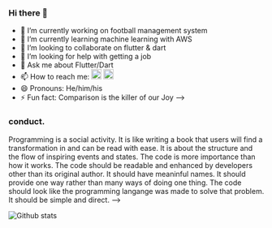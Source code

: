 ### Hi there 👋

- 🔭 I’m currently working on football management system
- 🌱 I’m currently learning machine learning with AWS
- 👯 I’m looking to collaborate on flutter & dart
- 🤔 I’m looking for help with getting a job
- 💬 Ask me about Flutter/Dart
- 📫 How to reach me: [<img height="20" src="https://img.shields.io/badge/linkedin-0077B5.svg?&style=for-the-badge&logo=linkedin&logoColor=white" />][LinkedIn]
[<img height="20" src="https://img.shields.io/badge/twitter-1DA1F2.svg?&style=for-the-badge&logo=twitter&logoColor=white" />][twitter]
- 😄 Pronouns: He/him/his
- ⚡ Fun fact: Comparison is the killer of our Joy
-->

[linkedIn]: https://www.linkedin.com/in/alex-maina/
[twitter]: https://twitter.com/RonaldoMaina

<!-- 
### Business Developer manager to Software engineering.
I was working with a software company as a business developer with a responsibility to create long-term value for the company from customers, markets and relationships. One year later, I decided to fully focus on my dream of software engineering because I had a passion of computers since I was a kid (12 years old). But the main reason I went for a business career in the first place was that I wanted to learn practically how software business works and the true benefits and struggles of pushing a product/idea to the market.

<!-- ## Flutter and Dart Developer. -->


### conduct.
Programming is a social activity. It is like writing a book that users will find a transformation in and can be read with ease. It is about the structure and the flow of inspiring events and states. The code is more importance than how it works. The code should be readable and enhanced by developers other than its original author. It should have meaninful names. It should provide one way rather than many ways of doing one thing. The code should look like the programming langange was made to solve that problem. It should be simple and direct. -->

![Github stats](https://github-readme-stats.vercel.app/api?username=AlexMainaMunyua)

